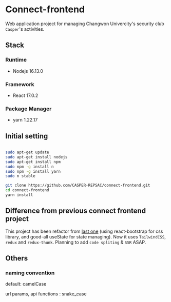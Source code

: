 # Connect-frontend

Web application project for managing Changwon Univercity's security club `Casper`'s activities.

## Stack

### Runtime

- Nodejs 16.13.0

### Framework

- React 17.0.2

### Package Manager

- yarn 1.22.17

## Initial setting

```bash

sudo apt-get update
sudo apt-get install nodejs
sudo apt-get install npm
sudo npm -g install n
sudo npm -g install yarn
sudo n stable

git clone https://github.com/CASPER-REPSAC/connect-frontend.git
cd connect-frontend
yarn install

```

## Difference from previous connect frontend project

This project has been refactor from [last one](https://github.com/CASPER-REPSAC/connect-frontend/tree/Bootstrap) (using react-bootstrap for css library, and good-all useState for state managing). Now it uses `TailwindCSS`, `redux` and `redux-thunk`. Planning to add `code spliting` & `SSR` ASAP.

## Others

### naming convention

default: camelCase

url params, api functions : snake_case
